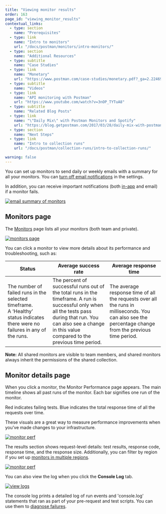 ```yaml
---
title: "Viewing monitor results"
order: 163
page_id: "viewing_monitor_results"
contextual_links:
  - type: section
    name: "Prerequisites"
  - type: link
    name: "Intro to monitors"
    url: "/docs/postman/monitors/intro-monitors/"
  - type: section
    name: "Additional Resources"
  - type: subtitle
    name: "Case Studies"
  - type: link
    name: "Monetary"
    url: "https://www.postman.com/case-studies/monetary.pdf?_ga=2.224698460.754547870.1571851340-1454169035.1570491567"
  - type: subtitle
    name: "Videos"
  - type: link
    name: "API monitoring with Postman"
    url: "https://www.youtube.com/watch?v=3nOP_TYTuA8"
  - type: subtitle
    name: "Related Blog Posts"
  - type: link
    name: "\"Daily Mix\" with Postman Monitors and Spotify"
    url: "https://blog.getpostman.com/2017/03/28/daily-mix-with-postman-monitors-and-spotify/?_ga=2.131351369.754547870.1571851340-1454169035.1570491567"
  - type: section
    name: "Next Steps"
  - type: link
    name: "Intro to collection runs"
    url: "/docs/postman/collection-runs/intro-to-collection-runs/"

warning: false
---
```


You can set up monitors to send daily or weekly emails with a summary for all your monitors. You can [turn off email notifications](/docs/postman/monitors/setting-up-monitor/) in the settings.

In addition, you can receive important notifications (both [in-app](/docs/postman/notifications) and email) if a monitor fails.

[![email summary of monitors](https://assets.postman.com/postman-docs/monitoring-email-results1.png)](https://assets.postman.com/postman-docs/monitoring-email-results1.png)

## Monitors page

The [Monitors](https://monitor.getpostman.com/) page lists all your monitors (both team and private).

[![monitors page](https://assets.postman.com/postman-docs/WS-monitoring-results-page-1.png)](https://assets.postman.com/postman-docs/WS-monitoring-results-page-1.png)

You can click a monitor to view more details about its performance and troubleshooting, such as:

| **Status** | **Average success rate** | **Average response time** |
| -----------| -------------------------| --------------------------|
| The number of failed runs in the selected timeframe. A ‘Healthy’ status indicates there were no failures in any of the runs. | The percent of successful runs out of the total runs in the timeframe. A run is successful only when all the tests pass during that run. You can also see a change in this value compared to the previous time period. | The average response time of all the requests over all the runs in milliseconds. You can also see the percentage change from the previous time period. |

**Note:** All shared monitors are visible to team members, and shared monitors always inherit the permissions of the shared collection.

## Monitor details page

When you click a monitor, the Monitor Performance page appears. The main timeline shows all past runs of the monitor. Each bar signifies one run of the monitor.

Red indicates failing tests. Blue indicates the total response time of all the requests over time.

These visuals are a great way to measure performance improvements when you’ve made changes to your infrastructure.

[![monitor perf](https://assets.postman.com/postman-docs/WS-monitor-perf-page-1.png)](https://assets.postman.com/postman-docs/WS-monitor-perf-page-1.png)

The results section shows request-level details: test results, response code, response time, and the response size. Additionally, you can filter by region if you set up [monitors in multiple regions](/docs/postman/monitors/intro-monitors/#monitoring-resources-in-multiple-regions).

[![monitor perf](https://assets.postman.com/postman-docs/WS-monitor-results-1.png)](
https://assets.postman.com/postman-docs/WS-monitor-results-1.png)

You can also view the log when you click the **Console Log** tab.

[![view logs](https://assets.postman.com/postman-docs/59042622.png)](https://assets.postman.com/postman-docs/59042622.png)

The console log prints a detailed log of run events and 'console.log' statements that ran as part of your pre-request and test scripts. You can use them to [diagnose failures](/docs/postman/monitors/troubleshooting-monitors).
